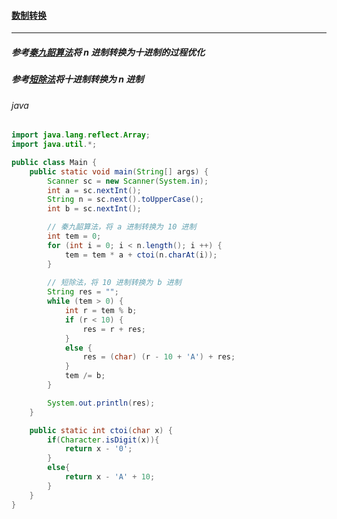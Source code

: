 #### <a href="https://www.acwing.com/problem/content/3441/">数制转换</a>

----------------

##### 参考[秦九韶算法](https://baike.baidu.com/item/%E7%A7%A6%E4%B9%9D%E9%9F%B6%E7%AE%97%E6%B3%95/449196)将 n 进制转换为十进制的过程优化

##### 参考[短除法](https://baike.baidu.com/item/%E7%9F%AD%E9%99%A4%E6%B3%95/3640958)将十进制转换为 n 进制

###### java

```java
import java.lang.reflect.Array;
import java.util.*;

public class Main {
    public static void main(String[] args) {
        Scanner sc = new Scanner(System.in);
        int a = sc.nextInt();
        String n = sc.next().toUpperCase();
        int b = sc.nextInt();

        // 秦九韶算法，将 a 进制转换为 10 进制
        int tem = 0;
        for (int i = 0; i < n.length(); i ++) {
            tem = tem * a + ctoi(n.charAt(i));
        }
        
        // 短除法，将 10 进制转换为 b 进制
        String res = "";
        while (tem > 0) {
            int r = tem % b;
            if (r < 10) {
                res = r + res;
            }
            else {
                res = (char) (r - 10 + 'A') + res;
            }
            tem /= b;
        }

        System.out.println(res);
    }

    public static int ctoi(char x) {
        if(Character.isDigit(x)){
            return x - '0';
        }
        else{
            return x - 'A' + 10;
        }
    }
}
```

